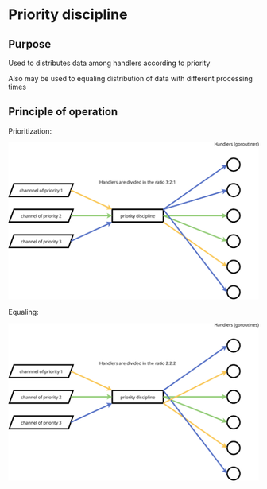 # Priority discipline

## Purpose

Used to distributes data among handlers according to priority

Also may be used to equaling distribution of data with different processing times

## Principle of operation

Prioritization:

![Principle of operation, prioritization](./doc/operation-principle-321.svg)

Equaling:

![Principle of operation, equaling](./doc/operation-principle-222.svg)
